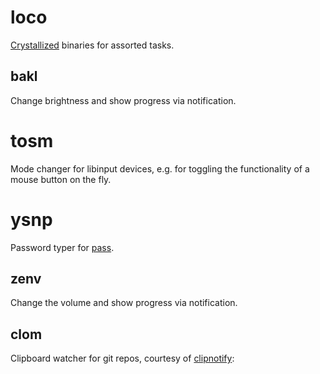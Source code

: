 # loco

[Crystallized](https://crystal-lang.org/) binaries for assorted tasks.

## bakl

Change brightness and show progress via notification.

# tosm

Mode changer for libinput devices, e.g. for toggling the functionality of a mouse button on the fly.

# ysnp

Password typer for [pass](https://www.passwordstore.org/).

## zenv

Change the volume and show progress via notification.

## clom

Clipboard watcher for git repos, courtesy of [clipnotify](clipnotify):

[clipnotify]: https://github.com/cdown/clipnotify
